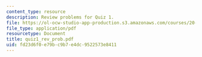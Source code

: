 ```yaml
---
content_type: resource
description: Review problems for Quiz 1.
file: https://ol-ocw-studio-app-production.s3.amazonaws.com/courses/20-011j-statistical-thermodynamics-of-biomolecular-systems-be-011j-spring-2004/fd23d6f0e79bc9b7e4dc9522573e8411_quiz1_rev_prob.pdf
file_type: application/pdf
resourcetype: Document
title: quiz1_rev_prob.pdf
uid: fd23d6f0-e79b-c9b7-e4dc-9522573e8411
---
```

